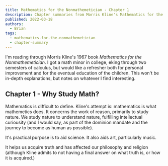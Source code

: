 ```yaml
---
title: Mathematics for the Nonmathemetician - Chapter 1
description: Chapter summaries from Morris Kline's Mathematics for the Nonmathemetician
published: 2022-03-18
authors:
  - Brian
tags:
  - mathematics-for-the-nonmathemetician
  - chapter-summary
---
```


I'm reading through Morris Kline's 1967 book *Mathematics for the Nonmathemetician*. I got a math minor in college, eking through two semesters of calculus, but would like a refresher both for personal improvement and for the eventual education of the children. This won't be in-depth explanations, but notes on whatever I find interesting.

## Chapter 1 - Why Study Math?

Mathematics is difficult to define. Kline's attempt is: mathematics is what mathemetics does. It concerns the work of reason, primarily to study nature. We study nature to understand nature, fulfilling intellectual curiousity (and I would say, as part of the dominion mandate and the journey to become as human as possible). 

It's practical purpose is to aid science. It also aids art, particularly music.

It helps us acquire truth and has affected our philosophy and religion (although Kline admits to not having a final answer on what truth is, or how it is acquired.)